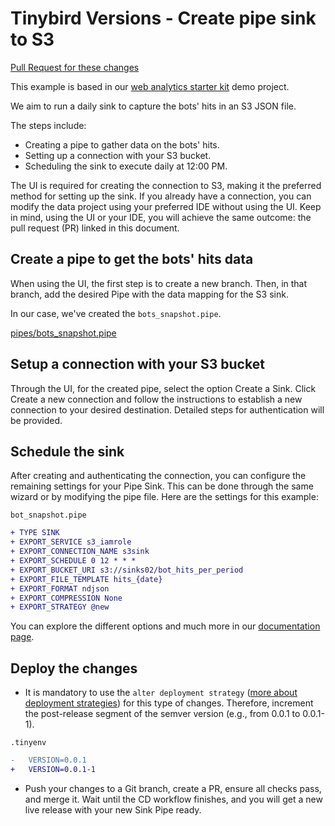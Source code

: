 # Tinybird Versions - Create pipe sink to S3

[Pull Request for these changes](https://github.com/tinybirdco/use-case-examples/pull/264)

This example is based in our [web analytics starter kit](https://github.com/tinybirdco/web-analytics-starter-kit) demo project.

We aim to run a daily sink to capture the bots' hits in an S3 JSON file.

The steps include:

- Creating a pipe to gather data on the bots' hits.
- Setting up a connection with your S3 bucket.
- Scheduling the sink to execute daily at 12:00 PM.

The UI is required for creating the connection to S3, making it the preferred method for setting up the sink. If you already have a connection, you can modify the data project using your preferred IDE without using the UI. Keep in mind, using the UI or your IDE, you will achieve the same outcome: the pull request (PR) linked in this document.

## Create a pipe to get the bots' hits data
When using the UI, the first step is to create a new branch. Then, in that branch, add the desired Pipe with the data mapping for the S3 sink.

In our case, we've created the `bots_snapshot.pipe`.

[pipes/bots_snapshot.pipe](./pipes/bots_snapshot.pipe)

## Setup a connection with your S3 bucket
Through the UI, for the created pipe, select the option Create a Sink. Click Create a new connection and follow the instructions to establish a new connection to your desired destination. Detailed steps for authentication will be provided.

## Schedule the sink
After creating and authenticating the connection, you can configure the remaining settings for your Pipe Sink. This can be done through the same wizard or by modifying the pipe file. Here are the settings for this example:

`bot_snapshot.pipe`

```diff
+ TYPE SINK
+ EXPORT_SERVICE s3_iamrole
+ EXPORT_CONNECTION_NAME s3sink
+ EXPORT_SCHEDULE 0 12 * * *
+ EXPORT_BUCKET_URI s3://sinks02/bot_hits_per_period
+ EXPORT_FILE_TEMPLATE hits_{date}
+ EXPORT_FORMAT ndjson
+ EXPORT_COMPRESSION None
+ EXPORT_STRATEGY @new
```

You can explore the different options and much more in our [documentation page](https://www.tinybird.co//docs/publish/s3-sink).

## Deploy the changes

- It is mandatory to use the `alter deployment strategy` ([more about deployment strategies](https://www.tinybird.co/docs/version-control/deployment-strategies.html)) for this type of changes. Therefore, increment the post-release segment of the semver version (e.g., from 0.0.1 to 0.0.1-1).

`.tinyenv`

```diff
-   VERSION=0.0.1
+   VERSION=0.0.1-1
```

- Push your changes to a Git branch, create a PR, ensure all checks pass, and merge it. Wait until the CD workflow finishes, and you will get a new live release with your new Sink Pipe ready.
